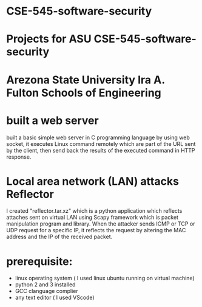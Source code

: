 # CSE-545-software-security

# Projects for ASU CSE-545-software-security

# Arezona State University  Ira A. Fulton Schools of Engineering

# built a web server
built a basic simple web server in C programming language by using web socket, it executes Linux command remotely which are part of the URL sent by the client, then send back the results of the executed command in HTTP response.

# Local area network (LAN) attacks Reflector
 I created "reflector.tar.xz" which is a python application which reflects attaches sent on virtual LAN using Scapy framework which is packet manipulation program and library. When the attacker sends ICMP or TCP or UDP request for a specific IP, it reflects the request by altering the MAC address and the IP of the received packet.

# prerequisite:
- linux operating system ( I used linux ubuntu running on virtual machine)
- python 2 and 3 installed
- GCC clanguage complier
- any text editor ( I used VScode)
